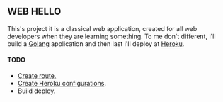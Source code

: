 WEB HELLO
---------

  This's project it is a classical web application, created for all web developers when they are learning something.
To me don't different, i'll build a [Golang](https://golang.org/) application and then last i'll deploy at [Heroku](https://www.heroku.com/).


#### TODO
 * [Create route.](https://github.com/riquellopes/golang/blob/master/http-server/main.go)
 * [Create Heroku configurations](https://devcenter.heroku.com/articles/getting-started-with-go#introduction).
 * Build deploy.
